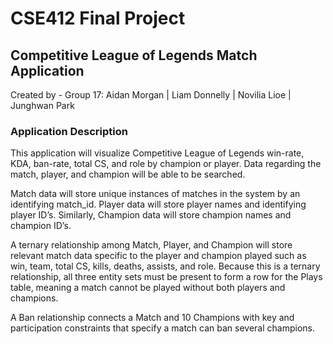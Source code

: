 # CSE412 Final Project 

## Competitive League of Legends Match Application
 
Created by - Group 17: 
Aidan Morgan | 
Liam Donnelly | 
Novilia Lioe | 
Junghwan Park

### Application Description
This application will visualize Competitive League of Legends win-rate, KDA, ban-rate, total CS, and role by champion or player. Data regarding the match, player, and champion will be able to be searched. 

Match data will store unique instances of matches in the system by an identifying match_id. Player data will store player names and identifying player ID’s. Similarly, Champion data will store champion names and champion ID’s.

A ternary relationship among Match, Player, and Champion will store relevant match data specific to the player and champion played such as win, team, total CS, kills, deaths, assists, and role. Because this is a ternary relationship, all three entity sets must be present to form a row for the Plays table, meaning a match cannot be played without both players and champions.

A Ban relationship connects a Match and 10 Champions with key and participation constraints that specify a match can ban several champions.

